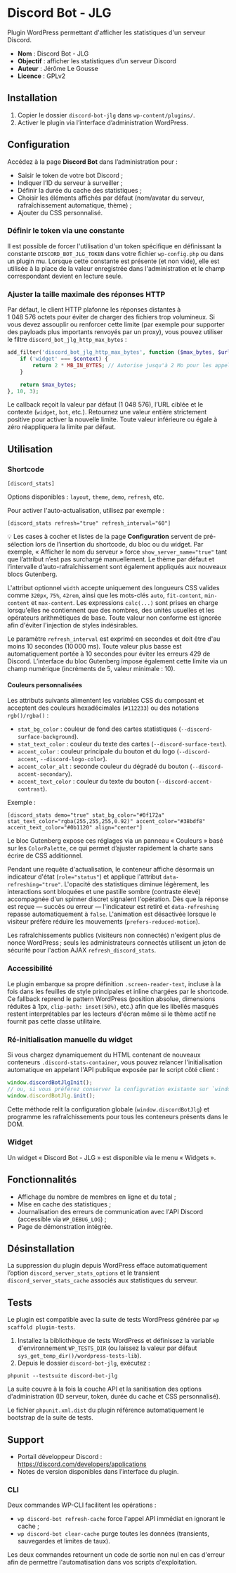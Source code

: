 # Discord Bot - JLG

Plugin WordPress permettant d'afficher les statistiques d'un serveur Discord.

- **Nom** : Discord Bot - JLG
- **Objectif** : afficher les statistiques d’un serveur Discord
- **Auteur** : Jérôme Le Gousse
- **Licence** : GPLv2

## Installation
1. Copier le dossier `discord-bot-jlg` dans `wp-content/plugins/`.
2. Activer le plugin via l’interface d’administration WordPress.

## Configuration
Accédez à la page **Discord Bot** dans l’administration pour :
- Saisir le token de votre bot Discord ;
- Indiquer l’ID du serveur à surveiller ;
- Définir la durée du cache des statistiques ;
- Choisir les éléments affichés par défaut (nom/avatar du serveur, rafraîchissement automatique, thème) ;
- Ajouter du CSS personnalisé.

### Définir le token via une constante

Il est possible de forcer l'utilisation d'un token spécifique en définissant la constante `DISCORD_BOT_JLG_TOKEN` dans votre fichier `wp-config.php` ou dans un plugin mu. Lorsque cette constante est présente (et non vide), elle est utilisée à la place de la valeur enregistrée dans l'administration et le champ correspondant devient en lecture seule.

### Ajuster la taille maximale des réponses HTTP

Par défaut, le client HTTP plafonne les réponses distantes à 1 048 576 octets pour éviter de charger des fichiers trop volumineux. Si vous devez assouplir ou renforcer cette limite (par exemple pour supporter des payloads plus importants renvoyés par un proxy), vous pouvez utiliser le filtre `discord_bot_jlg_http_max_bytes` :

```php
add_filter('discord_bot_jlg_http_max_bytes', function ($max_bytes, $url, $context) {
    if ('widget' === $context) {
        return 2 * MB_IN_BYTES; // Autorise jusqu'à 2 Mo pour les appels du widget.
    }

    return $max_bytes;
}, 10, 3);
```

Le callback reçoit la valeur par défaut (1 048 576), l’URL ciblée et le contexte (`widget`, `bot`, etc.). Retournez une valeur entière strictement positive pour activer la nouvelle limite. Toute valeur inférieure ou égale à zéro réappliquera la limite par défaut.

## Utilisation
### Shortcode
```
[discord_stats]
```
Options disponibles : `layout`, `theme`, `demo`, `refresh`, etc.

Pour activer l'auto-actualisation, utilisez par exemple :

```
[discord_stats refresh="true" refresh_interval="60"]
```

💡 Les cases à cocher et listes de la page **Configuration** servent de pré-sélection lors de l’insertion du shortcode, du bloc ou du widget. Par exemple, « Afficher le nom du serveur » force `show_server_name="true"` tant que l’attribut n’est pas surchargé manuellement. Le thème par défaut et l’intervalle d’auto-rafraîchissement sont également appliqués aux nouveaux blocs Gutenberg.

L'attribut optionnel `width` accepte uniquement des longueurs CSS valides comme `320px`, `75%`, `42rem`, ainsi que les mots-clés `auto`, `fit-content`, `min-content` et `max-content`. Les expressions `calc(...)` sont prises en charge lorsqu'elles ne contiennent que des nombres, des unités usuelles et les opérateurs arithmétiques de base. Toute valeur non conforme est ignorée afin d'éviter l'injection de styles indésirables.

Le paramètre `refresh_interval` est exprimé en secondes et doit être d'au moins 10 secondes (10 000 ms). Toute valeur plus basse est automatiquement portée à 10 secondes pour éviter les erreurs 429 de Discord. L’interface du bloc Gutenberg impose également cette limite via un champ numérique (incréments de 5, valeur minimale : 10).

#### Couleurs personnalisées

Les attributs suivants alimentent les variables CSS du composant et acceptent des couleurs hexadécimales (`#112233`) ou des notations `rgb()/rgba()` :

- `stat_bg_color` : couleur de fond des cartes statistiques (`--discord-surface-background`).
- `stat_text_color` : couleur du texte des cartes (`--discord-surface-text`).
- `accent_color` : couleur principale du bouton et du logo (`--discord-accent`, `--discord-logo-color`).
- `accent_color_alt` : seconde couleur du dégradé du bouton (`--discord-accent-secondary`).
- `accent_text_color` : couleur du texte du bouton (`--discord-accent-contrast`).

Exemple :

```
[discord_stats demo="true" stat_bg_color="#0f172a" stat_text_color="rgba(255,255,255,0.92)" accent_color="#38bdf8" accent_text_color="#0b1120" align="center"]
```

Le bloc Gutenberg expose ces réglages via un panneau « Couleurs » basé sur les `ColorPalette`, ce qui permet d’ajuster rapidement la charte sans écrire de CSS additionnel.

Pendant une requête d'actualisation, le conteneur affiche désormais un indicateur d'état (`role="status"`) et applique l'attribut `data-refreshing="true"`. L'opacité des statistiques diminue légèrement, les interactions sont bloquées et une pastille sombre (contraste élevé) accompagnée d'un spinner discret signalent l'opération. Dès que la réponse est reçue — succès ou erreur — l'indicateur est retiré et `data-refreshing` repasse automatiquement à `false`. L'animation est désactivée lorsque le visiteur préfère réduire les mouvements (`prefers-reduced-motion`).

Les rafraîchissements publics (visiteurs non connectés) n'exigent plus de nonce WordPress ; seuls les administrateurs connectés utilisent un jeton de sécurité pour l'action AJAX `refresh_discord_stats`.

### Accessibilité

Le plugin embarque sa propre définition `.screen-reader-text`, incluse à la fois dans les feuilles de style principales et inline chargées par le shortcode. Ce fallback reprend le pattern WordPress (position absolue, dimensions réduites à 1px, `clip-path: inset(50%)`, etc.) afin que les libellés masqués restent interprétables par les lecteurs d'écran même si le thème actif ne fournit pas cette classe utilitaire.

### Ré-initialisation manuelle du widget

Si vous chargez dynamiquement du HTML contenant de nouveaux conteneurs `.discord-stats-container`, vous pouvez relancer l'initialisation automatique en appelant l'API publique exposée par le script côté client :

```js
window.discordBotJlgInit();
// ou, si vous préférez conserver la configuration existante sur `window.discordBotJlg`
window.discordBotJlg.init();
```

Cette méthode relit la configuration globale (`window.discordBotJlg`) et programme les rafraîchissements pour tous les conteneurs présents dans le DOM.

### Widget
Un widget « Discord Bot - JLG » est disponible via le menu « Widgets ».

## Fonctionnalités
- Affichage du nombre de membres en ligne et du total ;
- Mise en cache des statistiques ;
- Journalisation des erreurs de communication avec l'API Discord (accessible via `WP_DEBUG_LOG`) ;
- Page de démonstration intégrée.

## Désinstallation
La suppression du plugin depuis WordPress efface automatiquement l’option `discord_server_stats_options` et le transient `discord_server_stats_cache` associés aux statistiques du serveur.

## Tests
Le plugin est compatible avec la suite de tests WordPress générée par `wp scaffold plugin-tests`.

1. Installez la bibliothèque de tests WordPress et définissez la variable d'environnement `WP_TESTS_DIR` (ou laissez la valeur par défaut `sys_get_temp_dir()/wordpress-tests-lib`).
2. Depuis le dossier `discord-bot-jlg`, exécutez :

```
phpunit --testsuite discord-bot-jlg
```

La suite couvre à la fois la couche API et la sanitisation des options d'administration (ID serveur, token, durée du cache et CSS personnalisé).

Le fichier `phpunit.xml.dist` du plugin référence automatiquement le bootstrap de la suite de tests.

## Support
- Portail développeur Discord : https://discord.com/developers/applications
- Notes de version disponibles dans l’interface du plugin.

### CLI

Deux commandes WP-CLI facilitent les opérations :

- `wp discord-bot refresh-cache` force l'appel API immédiat en ignorant le cache ;
- `wp discord-bot clear-cache` purge toutes les données (transients, sauvegardes et limites de taux).

Les deux commandes retournent un code de sortie non nul en cas d'erreur afin de permettre l'automatisation dans vos scripts d'exploitation.
